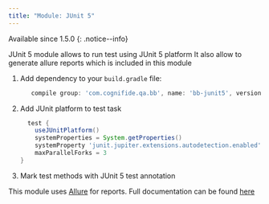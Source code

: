 ```yaml
---
title: "Module: JUnit 5"
---
```


Available since 1.5.0
{: .notice--info}

JUnit 5 module allows to run test using JUnit 5 platform
It also allow to generate allure reports which is included in this module

1. Add dependency to your `build.gradle` file:

    ```gradle
       compile group: 'com.cognifide.qa.bb', name: 'bb-junit5', version: 1.5.0
    ```
2. Add JUnit platform to test task
    ```gradle
      test {
        useJUnitPlatform()
        systemProperties = System.getProperties()
        systemProperty 'junit.jupiter.extensions.autodetection.enabled', 'true'
        maxParallelForks = 3    
    }
    ```
3. Mark test methods with JUnit 5 test annotation

This module uses [Allure](http://allure.qatools.ru/) for reports. Full documentation can be found [here]({{site.baseurl}}/docs/allure/) 
